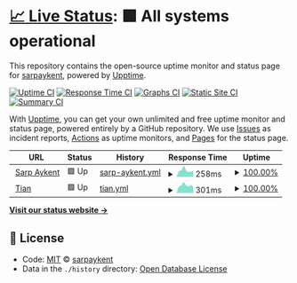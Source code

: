 # [📈 Live Status](https://status.sarpaykent.com): <!--live status--> **🟩 All systems operational**

This repository contains the open-source uptime monitor and status page for [sarpaykent](https://status.sarpaykent.com), powered by [Upptime](https://github.com/upptime/upptime).

[![Uptime CI](https://github.com/koj-co/upptime/workflows/Uptime%20CI/badge.svg)](https://github.com/koj-co/upptime/actions?query=workflow%3A%22Uptime+CI%22)
[![Response Time CI](https://github.com/koj-co/upptime/workflows/Response%20Time%20CI/badge.svg)](https://github.com/koj-co/upptime/actions?query=workflow%3A%22Response+Time+CI%22)
[![Graphs CI](https://github.com/koj-co/upptime/workflows/Graphs%20CI/badge.svg)](https://github.com/koj-co/upptime/actions?query=workflow%3A%22Graphs+CI%22)
[![Static Site CI](https://github.com/koj-co/upptime/workflows/Static%20Site%20CI/badge.svg)](https://github.com/koj-co/upptime/actions?query=workflow%3A%22Static+Site+CI%22)
[![Summary CI](https://github.com/koj-co/upptime/workflows/Summary%20CI/badge.svg)](https://github.com/koj-co/upptime/actions?query=workflow%3A%22Summary+CI%22)

With [Upptime](https://upptime.js.org), you can get your own unlimited and free uptime monitor and status page, powered entirely by a GitHub repository. We use [Issues](https://github.com/sarpaykent/uptime/issues) as incident reports, [Actions](https://github.com/sarpaykent/uptime/actions) as uptime monitors, and [Pages](https://status.sarpaykent.com) for the status page.

<!--start: status pages-->
<!-- This summary is generated by Upptime (https://github.com/upptime/upptime) -->
<!-- Do not edit this manually, your changes will be overwritten -->
<!-- prettier-ignore -->
| URL | Status | History | Response Time | Uptime |
| --- | ------ | ------- | ------------- | ------ |
| <img alt="" src="https://icons.duckduckgo.com/ip3/www.sarpaykent.com.ico" height="13"> [Sarp Aykent](https://www.sarpaykent.com) | 🟩 Up | [sarp-aykent.yml](https://github.com/sarpaykent/uptime/commits/HEAD/history/sarp-aykent.yml) | <details><summary><img alt="Response time graph" src="./graphs/sarp-aykent/response-time-week.png" height="20"> 258ms</summary><br><a href="https://status.sarpaykent.com/history/sarp-aykent"><img alt="Response time 283" src="https://img.shields.io/endpoint?url=https%3A%2F%2Fraw.githubusercontent.com%2Fsarpaykent%2Fuptime%2FHEAD%2Fapi%2Fsarp-aykent%2Fresponse-time.json"></a><br><a href="https://status.sarpaykent.com/history/sarp-aykent"><img alt="24-hour response time 231" src="https://img.shields.io/endpoint?url=https%3A%2F%2Fraw.githubusercontent.com%2Fsarpaykent%2Fuptime%2FHEAD%2Fapi%2Fsarp-aykent%2Fresponse-time-day.json"></a><br><a href="https://status.sarpaykent.com/history/sarp-aykent"><img alt="7-day response time 258" src="https://img.shields.io/endpoint?url=https%3A%2F%2Fraw.githubusercontent.com%2Fsarpaykent%2Fuptime%2FHEAD%2Fapi%2Fsarp-aykent%2Fresponse-time-week.json"></a><br><a href="https://status.sarpaykent.com/history/sarp-aykent"><img alt="30-day response time 199" src="https://img.shields.io/endpoint?url=https%3A%2F%2Fraw.githubusercontent.com%2Fsarpaykent%2Fuptime%2FHEAD%2Fapi%2Fsarp-aykent%2Fresponse-time-month.json"></a><br><a href="https://status.sarpaykent.com/history/sarp-aykent"><img alt="1-year response time 260" src="https://img.shields.io/endpoint?url=https%3A%2F%2Fraw.githubusercontent.com%2Fsarpaykent%2Fuptime%2FHEAD%2Fapi%2Fsarp-aykent%2Fresponse-time-year.json"></a></details> | <details><summary><a href="https://status.sarpaykent.com/history/sarp-aykent">100.00%</a></summary><a href="https://status.sarpaykent.com/history/sarp-aykent"><img alt="All-time uptime 99.83%" src="https://img.shields.io/endpoint?url=https%3A%2F%2Fraw.githubusercontent.com%2Fsarpaykent%2Fuptime%2FHEAD%2Fapi%2Fsarp-aykent%2Fuptime.json"></a><br><a href="https://status.sarpaykent.com/history/sarp-aykent"><img alt="24-hour uptime 100.00%" src="https://img.shields.io/endpoint?url=https%3A%2F%2Fraw.githubusercontent.com%2Fsarpaykent%2Fuptime%2FHEAD%2Fapi%2Fsarp-aykent%2Fuptime-day.json"></a><br><a href="https://status.sarpaykent.com/history/sarp-aykent"><img alt="7-day uptime 100.00%" src="https://img.shields.io/endpoint?url=https%3A%2F%2Fraw.githubusercontent.com%2Fsarpaykent%2Fuptime%2FHEAD%2Fapi%2Fsarp-aykent%2Fuptime-week.json"></a><br><a href="https://status.sarpaykent.com/history/sarp-aykent"><img alt="30-day uptime 100.00%" src="https://img.shields.io/endpoint?url=https%3A%2F%2Fraw.githubusercontent.com%2Fsarpaykent%2Fuptime%2FHEAD%2Fapi%2Fsarp-aykent%2Fuptime-month.json"></a><br><a href="https://status.sarpaykent.com/history/sarp-aykent"><img alt="1-year uptime 99.97%" src="https://img.shields.io/endpoint?url=https%3A%2F%2Fraw.githubusercontent.com%2Fsarpaykent%2Fuptime%2FHEAD%2Fapi%2Fsarp-aykent%2Fuptime-year.json"></a></details>
| <img alt="" src="https://icons.duckduckgo.com/ip3/www.tianaix.com.ico" height="13"> [Tian](https://www.tianaix.com) | 🟩 Up | [tian.yml](https://github.com/sarpaykent/uptime/commits/HEAD/history/tian.yml) | <details><summary><img alt="Response time graph" src="./graphs/tian/response-time-week.png" height="20"> 301ms</summary><br><a href="https://status.sarpaykent.com/history/tian"><img alt="Response time 256" src="https://img.shields.io/endpoint?url=https%3A%2F%2Fraw.githubusercontent.com%2Fsarpaykent%2Fuptime%2FHEAD%2Fapi%2Ftian%2Fresponse-time.json"></a><br><a href="https://status.sarpaykent.com/history/tian"><img alt="24-hour response time 247" src="https://img.shields.io/endpoint?url=https%3A%2F%2Fraw.githubusercontent.com%2Fsarpaykent%2Fuptime%2FHEAD%2Fapi%2Ftian%2Fresponse-time-day.json"></a><br><a href="https://status.sarpaykent.com/history/tian"><img alt="7-day response time 301" src="https://img.shields.io/endpoint?url=https%3A%2F%2Fraw.githubusercontent.com%2Fsarpaykent%2Fuptime%2FHEAD%2Fapi%2Ftian%2Fresponse-time-week.json"></a><br><a href="https://status.sarpaykent.com/history/tian"><img alt="30-day response time 268" src="https://img.shields.io/endpoint?url=https%3A%2F%2Fraw.githubusercontent.com%2Fsarpaykent%2Fuptime%2FHEAD%2Fapi%2Ftian%2Fresponse-time-month.json"></a><br><a href="https://status.sarpaykent.com/history/tian"><img alt="1-year response time 256" src="https://img.shields.io/endpoint?url=https%3A%2F%2Fraw.githubusercontent.com%2Fsarpaykent%2Fuptime%2FHEAD%2Fapi%2Ftian%2Fresponse-time-year.json"></a></details> | <details><summary><a href="https://status.sarpaykent.com/history/tian">100.00%</a></summary><a href="https://status.sarpaykent.com/history/tian"><img alt="All-time uptime 99.48%" src="https://img.shields.io/endpoint?url=https%3A%2F%2Fraw.githubusercontent.com%2Fsarpaykent%2Fuptime%2FHEAD%2Fapi%2Ftian%2Fuptime.json"></a><br><a href="https://status.sarpaykent.com/history/tian"><img alt="24-hour uptime 100.00%" src="https://img.shields.io/endpoint?url=https%3A%2F%2Fraw.githubusercontent.com%2Fsarpaykent%2Fuptime%2FHEAD%2Fapi%2Ftian%2Fuptime-day.json"></a><br><a href="https://status.sarpaykent.com/history/tian"><img alt="7-day uptime 100.00%" src="https://img.shields.io/endpoint?url=https%3A%2F%2Fraw.githubusercontent.com%2Fsarpaykent%2Fuptime%2FHEAD%2Fapi%2Ftian%2Fuptime-week.json"></a><br><a href="https://status.sarpaykent.com/history/tian"><img alt="30-day uptime 100.00%" src="https://img.shields.io/endpoint?url=https%3A%2F%2Fraw.githubusercontent.com%2Fsarpaykent%2Fuptime%2FHEAD%2Fapi%2Ftian%2Fuptime-month.json"></a><br><a href="https://status.sarpaykent.com/history/tian"><img alt="1-year uptime 98.61%" src="https://img.shields.io/endpoint?url=https%3A%2F%2Fraw.githubusercontent.com%2Fsarpaykent%2Fuptime%2FHEAD%2Fapi%2Ftian%2Fuptime-year.json"></a></details>

<!--end: status pages-->

[**Visit our status website →**](https://status.sarpaykent.com)

## 📄 License

- Code: [MIT](./LICENSE) © [sarpaykent](https://status.sarpaykent.com)
- Data in the `./history` directory: [Open Database License](https://opendatacommons.org/licenses/odbl/1-0/)
